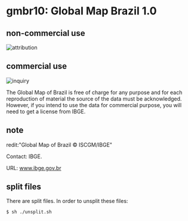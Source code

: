 # gmbr10: Global Map Brazil 1.0
## non-commercial use
![attribution](https://globalmaps.github.io/globalmaps/attribution.png)
## commercial use
![inquiry](https://globalmaps.github.io/globalmaps/inquiry.png)

The Global Map of Brazil is free of charge for any purpose and for each reproduction of material the source of the data must be acknowledged. However, if you intend to use the data for commercial purpose, you will need to get a license from IBGE.

## note
redit:"Global Map of Brazil © ISCGM/IBGE"

Contact: IBGE.

URL: www.ibge.gov.br

## split files
There are split files. In order to unsplit these files:
```sh
$ sh ./unsplit.sh
```
